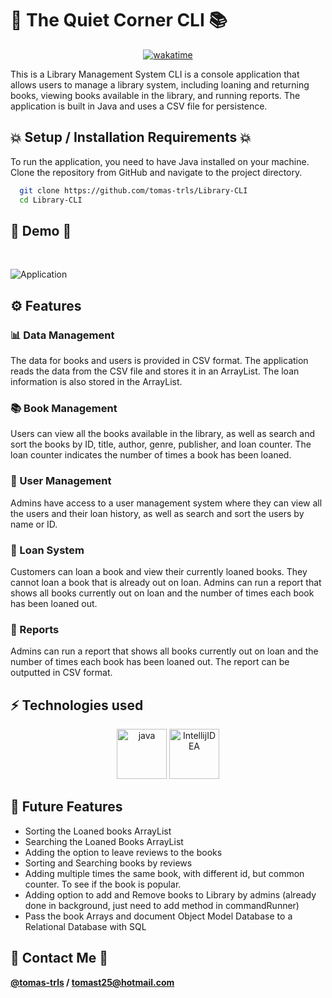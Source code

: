 # 🌟 The Quiet Corner CLI 📚

<div align="center">

[![wakatime](https://wakatime.com/badge/github/tomas-trls/Library-CLI.svg?style=flat-square)](https://wakatime.com/badge/github/tomas-trls/Library-CLI)
</div>

This is a Library Management System CLI is a console application that allows users to manage a library system, including loaning and returning books, viewing books available in the library, and running reports. The application is built in Java and uses a CSV file for persistence.

## 💥 Setup / Installation Requirements 💥

To run the application, you need to have Java installed on your machine. 
Clone the repository from GitHub and navigate to the project directory.

```bash
  git clone https://github.com/tomas-trls/Library-CLI
  cd Library-CLI
```

## 🌚 Demo 🌝

<br />
<p align="center">

   ![Application](http://g.recordit.co/XKlhSyxTrk.gif)
   
</p>

## ⚙️ Features

### 📊 Data Management
The data for books and users is provided in CSV format. The application reads the data from the CSV file and stores it in an ArrayList. 
The loan information is also stored in the ArrayList.

### 📚 Book Management
Users can view all the books available in the library, as well as search and sort the books by ID, title, author, genre, publisher, and loan counter. 
The loan counter indicates the number of times a book has been loaned.

<h3>🤵 User Management</h3>
Admins have access to a user management system where they can view all the users and their loan history, as well as search and sort the users by name or ID.

### 📝 Loan System
Customers can loan a book and view their currently loaned books. They cannot loan a book that is already out on loan. Admins can run a report that shows all books currently out on loan and the number of times each book has been loaned out.

### 🧾 Reports
Admins can run a report that shows all books currently out on loan and the number of times each book has been loaned out. The report can be outputted in CSV format.

## ⚡️ Technologies used 

<p align="center">
 <img src="https://www.vectorlogo.zone/logos/java/java-icon.svg" alt="java" width="80" height="80"/> 
 <img src="https://resources.jetbrains.com/storage/products/company/brand/logos/IntelliJ_IDEA_icon.png?_ga=2.49565158.1382529061.1682429692-955666481.1682429683" alt="IntellijIDEA" width="80" height="80"/> 
</p>

## 🚀 Future Features

- Sorting the Loaned books ArrayList
- Searching the Loaned Books ArrayList
- Adding the option to leave reviews to the books
- Sorting and Searching books by reviews
- Adding multiple times the same book, with different id, but common counter. To see if the book is popular.
- Adding option to add and Remove books to Library by admins (already done in background, just need to add method in commandRunner)
- Pass the book Arrays and document Object Model Database to a Relational Database with SQL

## 💎 Contact Me 💎

<strong>[@tomas-trls](https://www.github.com/tomas-trls) / tomast25@hotmail.com </strong>
